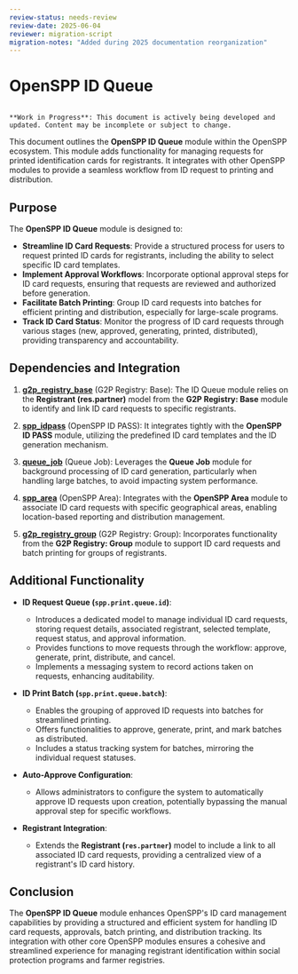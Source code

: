 ```yaml
---
review-status: needs-review
review-date: 2025-06-04
reviewer: migration-script
migration-notes: "Added during 2025 documentation reorganization"
---
```


# OpenSPP ID Queue

```{warning}

**Work in Progress**: This document is actively being developed and updated. Content may be incomplete or subject to change.
```

This document outlines the **OpenSPP ID Queue** module within the OpenSPP ecosystem.  This module adds functionality for managing requests for printed identification cards for registrants. It integrates with other OpenSPP modules to provide a seamless workflow from ID request to printing and distribution.

## Purpose

The **OpenSPP ID Queue** module is designed to:

* **Streamline ID Card Requests**:  Provide a structured process for users to request printed ID cards for registrants, including the ability to select specific ID card templates.
* **Implement Approval Workflows**:  Incorporate optional approval steps for ID card requests, ensuring that requests are reviewed and authorized before generation.
* **Facilitate Batch Printing**:  Group ID card requests into batches for efficient printing and distribution, especially for large-scale programs.
* **Track ID Card Status**:  Monitor the progress of ID card requests through various stages (new, approved, generating, printed, distributed), providing transparency and accountability. 

## Dependencies and Integration

1. **[g2p_registry_base](g2p_registry_base)** (G2P Registry: Base):  The ID Queue module relies on the **Registrant (res.partner)** model from the **G2P Registry: Base** module to identify and link ID card requests to specific registrants. 

2. **[spp_idpass](spp_idpass)** (OpenSPP ID PASS):  It integrates tightly with the **OpenSPP ID PASS** module, utilizing the predefined ID card templates and the ID generation mechanism.

3. **[queue_job](queue_job)** (Queue Job):  Leverages the **Queue Job** module for background processing of ID card generation, particularly when handling large batches, to avoid impacting system performance.

4. **[spp_area](spp_area)** (OpenSPP Area):  Integrates with the **OpenSPP Area** module to associate ID card requests with specific geographical areas, enabling location-based reporting and distribution management.

5. **[g2p_registry_group](g2p_registry_group)** (G2P Registry: Group): Incorporates functionality from the **G2P Registry: Group** module to support ID card requests and batch printing for groups of registrants.

## Additional Functionality

* **ID Request Queue (`spp.print.queue.id`)**:
    * Introduces a dedicated model to manage individual ID card requests, storing request details, associated registrant, selected template, request status, and approval information.
    * Provides functions to move requests through the workflow: approve, generate, print, distribute, and cancel.
    * Implements a messaging system to record actions taken on requests, enhancing auditability.

* **ID Print Batch (`spp.print.queue.batch`)**:
    * Enables the grouping of approved ID requests into batches for streamlined printing.
    * Offers functionalities to approve, generate, print, and mark batches as distributed.
    * Includes a status tracking system for batches, mirroring the individual request statuses.

* **Auto-Approve Configuration**:
    * Allows administrators to configure the system to automatically approve ID requests upon creation, potentially bypassing the manual approval step for specific workflows.

* **Registrant Integration**:
    * Extends the **Registrant (`res.partner`)** model to include a link to all associated ID card requests, providing a centralized view of a registrant's ID card history. 

## Conclusion

The **OpenSPP ID Queue** module enhances OpenSPP's ID card management capabilities by providing a structured and efficient system for handling ID card requests, approvals, batch printing, and distribution tracking.  Its integration with other core OpenSPP modules ensures a cohesive and streamlined experience for managing registrant identification within social protection programs and farmer registries. 
